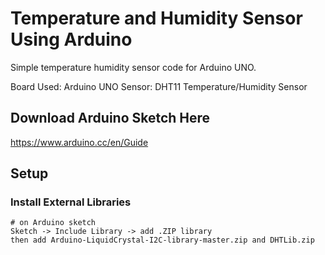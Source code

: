 # Temperature and Humidity Sensor Using Arduino
Simple temperature humidity sensor code for Arduino UNO.

Board Used: Arduino UNO
Sensor: DHT11 Temperature/Humidity Sensor

## Download Arduino Sketch Here
https://www.arduino.cc/en/Guide

## Setup
### Install External Libraries
```
# on Arduino sketch
Sketch -> Include Library -> add .ZIP library
then add Arduino-LiquidCrystal-I2C-library-master.zip and DHTLib.zip
```

